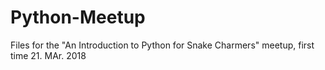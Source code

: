 # Python-Meetup
Files for the "An Introduction to Python for Snake Charmers" meetup, first time 21. MAr. 2018 
